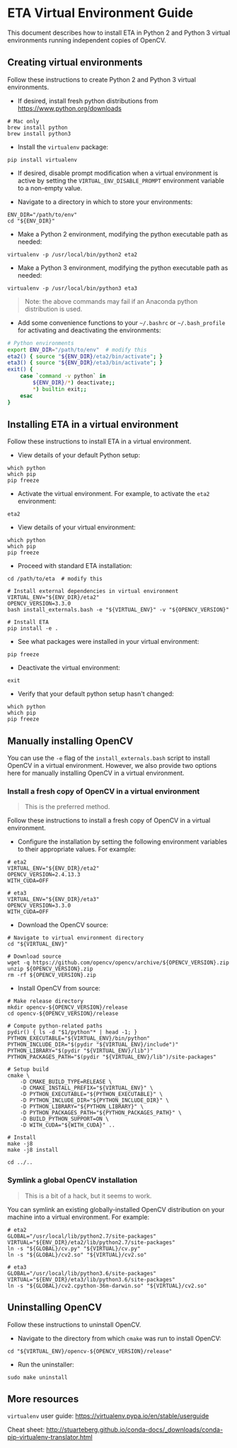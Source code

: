 # ETA Virtual Environment Guide

This document describes how to install ETA in Python 2 and Python 3 virtual
environments running independent copies of OpenCV.


## Creating virtual environments

Follow these instructions to create Python 2 and Python 3 virtual environments.

* If desired, install fresh python distributions from
https://www.python.org/downloads

```shell
# Mac only
brew install python
brew install python3
```

* Install the `virtualenv` package:

```shell
pip install virtualenv
```

* If desired, disable prompt modification when a virtual environment is active
by setting the `VIRTUAL_ENV_DISABLE_PROMPT` environment variable to a
non-empty value.

* Navigate to a directory in which to store your environments:

```shell
ENV_DIR="/path/to/env"
cd "${ENV_DIR}"
```

* Make a Python 2 environment, modifying the python executable path as needed:

```shell
virtualenv -p /usr/local/bin/python2 eta2
```

* Make a Python 3 environment, modifying the python executable path as needed:

```shell
virtualenv -p /usr/local/bin/python3 eta3
```

> Note: the above commands may fail if an Anaconda python distribution is used.

* Add some convenience functions to your `~/.bashrc` or `~/.bash_profile` for
activating and deactivating the environments:

```bash
# Python environments
export ENV_DIR="/path/to/env"  # modify this
eta2() { source "${ENV_DIR}/eta2/bin/activate"; }
eta3() { source "${ENV_DIR}/eta3/bin/activate"; }
exit() {
    case `command -v python` in
        ${ENV_DIR}/*) deactivate;;
        *) builtin exit;;
    esac
}
```


## Installing ETA in a virtual environment

Follow these instructions to install ETA in a virtual environment.

* View details of your default Python setup:

```shell
which python
which pip
pip freeze
```

* Activate the virtual environment. For example, to activate the `eta2`
environment:

```shell
eta2
```

* View details of your virtual environment:

```shell
which python
which pip
pip freeze
```

* Proceed with standard ETA installation:

```shell
cd /path/to/eta  # modify this

# Install external dependencies in virtual environment
VIRTUAL_ENV="${ENV_DIR}/eta2"
OPENCV_VERSION=3.3.0
bash install_externals.bash -e "${VIRTUAL_ENV}" -v "${OPENCV_VERSION}"

# Install ETA
pip install -e .
```

* See what packages were installed in your virtual environment:

```shell
pip freeze
```

* Deactivate the virtual environment:

```shell
exit
```

* Verify that your default python setup hasn't changed:

```shell
which python
which pip
pip freeze
```


## Manually installing OpenCV

You can use the `-e` flag of the `install_externals.bash` script to install
OpenCV in a virtual environment. However, we also provide two options here for
manually installing OpenCV in a virtual environment.

### Install a fresh copy of OpenCV in a virtual environment

> This is the preferred method.

Follow these instructions to install a fresh copy of OpenCV in a virtual
environment.

* Configure the installation by setting the following environment variables
to their appropriate values. For example:

```shell
# eta2
VIRTUAL_ENV="${ENV_DIR}/eta2"
OPENCV_VERSION=2.4.13.3
WITH_CUDA=OFF
```

```shell
# eta3
VIRTUAL_ENV="${ENV_DIR}/eta3"
OPENCV_VERSION=3.3.0
WITH_CUDA=OFF
```

* Download the OpenCV source:

```shell
# Navigate to virtual environment directory
cd "${VIRTUAL_ENV}"

# Download source
wget -q https://github.com/opencv/opencv/archive/${OPENCV_VERSION}.zip
unzip ${OPENCV_VERSION}.zip
rm -rf ${OPENCV_VERSION}.zip
```

* Install OpenCV from source:

```shell
# Make release directory
mkdir opencv-${OPENCV_VERSION}/release
cd opencv-${OPENCV_VERSION}/release

# Compute python-related paths
pydir() { ls -d "$1/python"* | head -1; }
PYTHON_EXECUTABLE="${VIRTUAL_ENV}/bin/python"
PYTHON_INCLUDE_DIR="$(pydir "${VIRTUAL_ENV}/include")"
PYTHON_LIBRARY="$(pydir "${VIRTUAL_ENV}/lib")"
PYTHON_PACKAGES_PATH="$(pydir "${VIRTUAL_ENV}/lib")/site-packages"

# Setup build
cmake \
    -D CMAKE_BUILD_TYPE=RELEASE \
    -D CMAKE_INSTALL_PREFIX="${VIRTUAL_ENV}" \
    -D PYTHON_EXECUTABLE="${PYTHON_EXECUTABLE}" \
    -D PYTHON_INCLUDE_DIR="${PYTHON_INCLUDE_DIR}" \
    -D PYTHON_LIBRARY="${PYTHON_LIBRARY}" \
    -D PYTHON_PACKAGES_PATH="${PYTHON_PACKAGES_PATH}" \
    -D BUILD_PYTHON_SUPPORT=ON \
    -D WITH_CUDA="${WITH_CUDA}" ..

# Install
make -j8
make -j8 install

cd ../..
```


### Symlink a global OpenCV installation

> This is a bit of a hack, but it seems to work.

You can symlink an existing globally-installed OpenCV distribution on your
machine into a virtual environment. For example:

```shell
# eta2
GLOBAL="/usr/local/lib/python2.7/site-packages"
VIRTUAL="${ENV_DIR}/eta2/lib/python2.7/site-packages"
ln -s "${GLOBAL}/cv.py" "${VIRTUAL}/cv.py"
ln -s "${GLOBAL}/cv2.so" "${VIRTUAL}/cv2.so"
```

```shell
# eta3
GLOBAL="/usr/local/lib/python3.6/site-packages"
VIRTUAL="${ENV_DIR}/eta3/lib/python3.6/site-packages"
ln -s "${GLOBAL}/cv2.cpython-36m-darwin.so" "${VIRTUAL}/cv2.so"
```


## Uninstalling OpenCV

Follow these instructions to uninstall OpenCV.

* Navigate to the directory from which `cmake` was run to install OpenCV:

```shell
cd "${VIRTUAL_ENV}/opencv-${OPENCV_VERSION}/release"
```

* Run the uninstaller:

```shell
sudo make uninstall
```


## More resources

`virtualenv` user guide:
https://virtualenv.pypa.io/en/stable/userguide

Cheat sheet:
http://stuarteberg.github.io/conda-docs/_downloads/conda-pip-virtualenv-translator.html
